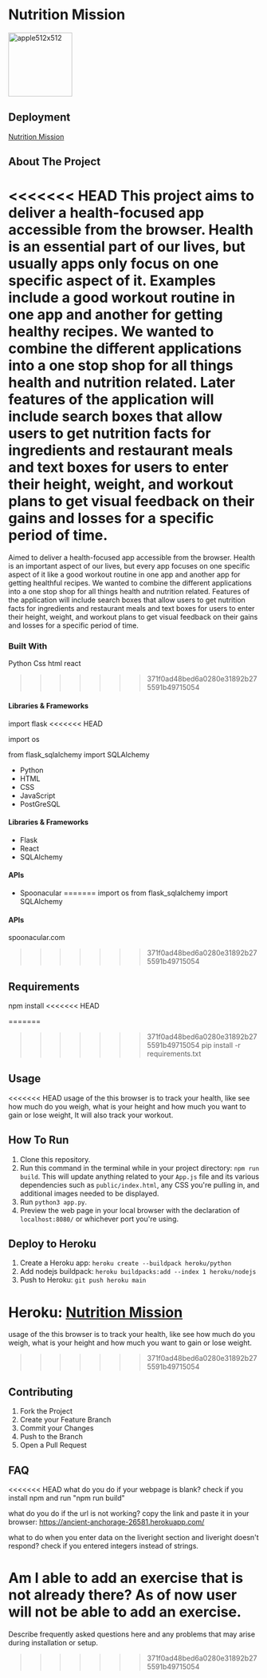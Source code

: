 # Nutrition Mission

<img src="https://i.ibb.co/jRJQ9wx/apple512x512.png" alt="apple512x512" width="128" height="128">

## Deployment

[Nutrition Mission](https://ancient-anchorage-26581.herokuapp.com/home)

## About The Project

<<<<<<< HEAD
This project aims to deliver a health-focused app accessible from the browser. Health is an essential part of our lives, but usually apps only focus on one specific aspect of it. Examples include a good workout routine in one app and another for getting healthy recipes. We wanted to combine the different applications into a one stop shop for all things health and nutrition related. Later features of the application will include search boxes that allow users to get nutrition facts for ingredients and restaurant meals and text boxes for users to enter their height, weight, and workout plans to get visual feedback on their gains and losses for a specific period of time.
=======
Aimed to deliver a health-focused app accessible from the browser. Health is an important aspect of our lives, but every app focuses on one specific aspect of it like a good workout routine in one app and another app for getting healthful recipes. We wanted to combine the different applications into a one stop shop for all things health and nutrition related. Features of the application will include search boxes that allow users to get nutrition facts for ingredients and restaurant meals and text boxes for users to enter their height, weight, and workout plans to get visual feedback on their gains and losses for a specific period of time.

### Built With

Python
Css
html
react
>>>>>>> 371f0ad48bed6a0280e31892b275591b49715054

#### Libraries & Frameworks

import flask
<<<<<<< HEAD

import os

from flask_sqlalchemy import SQLAlchemy

- Python
- HTML
- CSS
- JavaScript
- PostGreSQL

#### Libraries & Frameworks

- Flask
- React
- SQLAlchemy

#### APIs

- Spoonacular
=======
import os
from flask_sqlalchemy import SQLAlchemy

#### APIs

spoonacular.com
>>>>>>> 371f0ad48bed6a0280e31892b275591b49715054

## Requirements

npm install
<<<<<<< HEAD

=======
>>>>>>> 371f0ad48bed6a0280e31892b275591b49715054
pip install -r requirements.txt

## Usage

<<<<<<< HEAD
usage of the this browser is to track your health, like see how much do you weigh, what is your height and how much you want to gain or lose weight, It will also track your workout.

## How To Run

1. Clone this repository.
2. Run this command in the terminal while in your project directory: `npm run build`. This will update anything related to your `App.js` file and its various dependencies such as `public/index.html`, any CSS you're pulling in, and additional images needed to be displayed.
3. Run `python3 app.py`.
4. Preview the web page in your local browser with the declaration of `localhost:8080/` or whichever port you're using.

## Deploy to Heroku

1. Create a Heroku app: `heroku create --buildpack heroku/python`
2. Add nodejs buildpack: `heroku buildpacks:add --index 1 heroku/nodejs`
3. Push to Heroku: `git push heroku main`

Heroku: [Nutrition Mission](https://ancient-anchorage-26581.herokuapp.com/login)
=======
usage of the this browser is to track your health, like see how much do you weigh, what is your height and how much you want to gain or lose weight.
>>>>>>> 371f0ad48bed6a0280e31892b275591b49715054

## Contributing

<ol>
  <li> Fork the Project </li>
  <li> Create your Feature Branch  </li>
  <li> Commit your Changes  </li>
  <li> Push to the Branch  </li>
  <li> Open a Pull Request </li>
</ol>

## FAQ

<<<<<<< HEAD
what do you do if your webpage is blank?
check if you install npm and run "npm run build"

what do you do if the url is not working?
copy the link and paste it in your browser: https://ancient-anchorage-26581.herokuapp.com/

what to do when you enter data on the liveright section and liveright doesn't respond?
check if you entered integers instead of strings.

Am I able to add an exercise that is not already there?
As of now user will not be able to add an exercise.
=======
Describe frequently asked questions here and any problems that may arise during installation or setup.
>>>>>>> 371f0ad48bed6a0280e31892b275591b49715054
